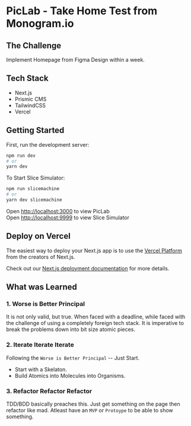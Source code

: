 # PicLab - Take Home Test from Monogram.io
## The Challenge 
Implement Homepage from Figma Design within a week.
## Tech Stack
* Next.js
* Prismic CMS
* TailwindCSS
* Vercel

## Getting Started  

First, run the development server:
```bash
npm run dev
# or
yarn dev
```
To Start Slice Simulator:
```bash
npm run slicemachine
# or
yarn dev slicemachine
```

Open [http://localhost:3000](http://localhost:3000) to view PicLab  
Open [http://localhost:9999](http://localhost:9999) to view Slice Simulator 


## Deploy on Vercel

The easiest way to deploy your Next.js app is to use the [Vercel Platform](https://vercel.com/new?utm_medium=default-template&filter=next.js&utm_source=create-next-app&utm_campaign=create-next-app-readme) from the creators of Next.js.

Check out our [Next.js deployment documentation](https://nextjs.org/docs/deployment) for more details.

## What was Learned 
### 1. Worse is Better Principal  
It is not only valid, but true. When faced with a deadline, while faced with  the challenge of using a completely foreign tech stack. It is imperative to break the problems down  into bit size atomic pieces. 
### 2. Iterate Iterate Iterate 
Following the `Worse is Better Principal` -- Just Start. 
* Start with a Skelaton.
* Build Atomics into Molecules into Organisms.
### 3. Refactor Refactor Refactor
TDD/BDD basically preaches this. Just get something on the page then refactor like mad. Atleast have an `MVP` or `Protoype` to be able to show something. 